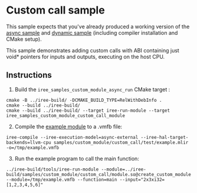 # Custom call sample

This sample expects that you've already produced a working version of the
[async sample](/samples/custom_module/async/) and [dynamic
sample](/samples/custom_module/dynamic) (including compiler installation and
CMake setup).

This sample demonstrates adding custom calls with ABI containing just void*
pointers for inputs and outputs, executing on the host CPU.

## Instructions

1. Build the `iree_samples_custom_module_async_run` CMake target :
```
cmake -B ../iree-build/ -DCMAKE_BUILD_TYPE=RelWithDebInfo .
cmake --build ../iree-build/
cmake --build ../iree-build/ --target iree-run-module --target iree_samples_custom_module_custom_call_module
```

2. Compile the [example module](./test/example.mlir) to a .vmfb file:
```
iree-compile --iree-execution-model=async-external --iree-hal-target-backends=llvm-cpu samples/custom_module/custom_call/test/example.mlir -o=/tmp/example.vmfb
```

3. Run the example program to call the main function:
```
../iree-build/tools/iree-run-module --module=../iree-build/samples/custom_module/custom_call/module.so@create_custom_module     --module=/tmp/example.vmfb --function=main --input="2x3xi32=[1,2,3,4,5,6]"
```
